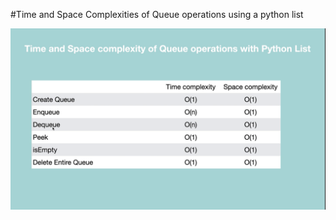 #Time and Space Complexities of Queue operations using a python list

![Queue With list](./../../../../assets/queue_with_list.png)
